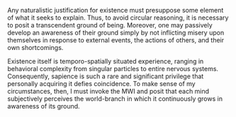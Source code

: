 Any naturalistic justification for existence must presuppose some element of what it seeks to explain. Thus, to avoid circular reasoning, it is necessary to posit a transcendent ground of being. Moreover, one may passively develop an awareness of their ground simply by not inflicting misery upon themselves in response to external events, the actions of others, and their own shortcomings.

Existence itself is temporo-spatially situated experience, ranging in behavioral complexity from singular particles to entire nervous systems. Consequently, sapience is such a rare and significant privilege that personally acquiring it defies coincidence. To make sense of my circumstances, then, I must invoke the MWI and posit that each mind subjectively perceives the world-branch in which it continuously grows in awareness of its ground.
